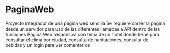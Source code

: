 # PaginaWeb
Proyecto integrador de una pagina web sencilla
Se requiere correr la pagina desde un servidor para uso de las diferentes llamadas a API dentro de las funciones
Pagina Web responsiva con tema de un hotel donde tiene para consultar el clima por ciudad, consulta de habitaciones, consulta de bebidas y un login para ver comentarios
